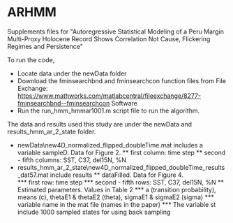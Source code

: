 # ARHMM
Supplements files for "Autoregressive Statistical Modeling of 
a Peru Margin Multi-Proxy Holocene Record Shows Correlation Not Cause, Flickering Regimes and Persistence"

To run the code,
* Locate data under the newData folder
* Download the fminsearchbnd and fminsearchcon function files from File Exchange: 
    https://www.mathworks.com/matlabcentral/fileexchange/8277-fminsearchbnd--fminsearchcon Software
* Run the run_hmm_hmmar1001.m script file to run the algorithm. 

The data and results used this study are under the newData and results_hmm_ar_2_state folder.
* newData\new4D_normalized_flipped_doubleTime.mat includes a variable sampleD. Data for Figure 2.
** first column: time step
** second - fifth columns: SST, C37, del15N, %N
* results_hmm_ar_2_state\new4D_normalized_flipped_doubleTime_results_dat57.mat include results
** dataFilled. Data for Figure 4.  
*** first row: time step
*** second - fifth rows: SST, C37, del15N, %N
** Estimated parameters. Values in Table 2
*** a (transition probability), means (c), thetaE1 & thetaE2 (theta), sigmaE1 & sigmaE2 (sigma) 
*** variable name in the mat file (names in the paper)
*** The variable st include 1000 sampled states for using back sampling
